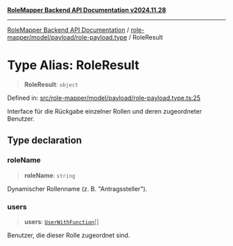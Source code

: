 [**RoleMapper Backend API Documentation v2024.11.28**](../../../../../README.md)

***

[RoleMapper Backend API Documentation](../../../../../modules.md) / [role-mapper/model/payload/role-payload.type](../README.md) / RoleResult

# Type Alias: RoleResult

> **RoleResult**: `object`

Defined in: [src/role-mapper/model/payload/role-payload.type.ts:25](https://github.com/FlowCraft-AG/RoleMapper/blob/2e49de298fb7aea6638be4e21aef4b51c0753b47/backend/src/role-mapper/model/payload/role-payload.type.ts#L25)

Interface für die Rückgabe einzelner Rollen und deren zugeordneter Benutzer.

## Type declaration

### roleName

> **roleName**: `string`

Dynamischer Rollenname (z. B. "Antragssteller").

### users

> **users**: [`UserWithFunction`](UserWithFunction.md)[]

Benutzer, die dieser Rolle zugeordnet sind.
